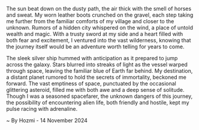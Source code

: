 
The sun beat down on the dusty path, the air thick with the smell of horses and sweat.  My worn leather boots crunched on the gravel, each step taking me further from the familiar comforts of my village and closer to the unknown. Rumors of a hidden city whispered on the wind, a place of untold wealth and magic.  With a trusty sword at my side and a heart filled with both fear and excitement, I ventured into the vast wilderness, knowing that the journey itself would be an adventure worth telling for years to come.

The sleek silver ship hummed with anticipation as it prepared to jump across the galaxy.  Stars blurred into streaks of light as the vessel warped through space, leaving the familiar blue of Earth far behind. My destination, a distant planet rumored to hold the secrets of immortality, beckoned me forward. The vast emptiness of space, punctuated by the occasional glittering asteroid, filled me with both awe and a deep sense of solitude.  Though I was a seasoned spacefarer, the unknown dangers of this journey, the possibility of encountering alien life, both friendly and hostile,  kept my pulse racing with adrenaline.

~ By Hozmi - 14 November 2024
